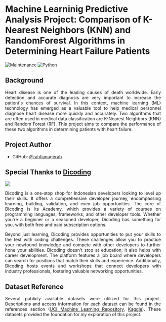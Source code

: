# Machine Learninig Predictive Analysis Project: Comparison of K-Nearest Neighbors (KNN) and RandomForest Algorithms in Determining Heart Failure Patients

![Maintenance](https://img.shields.io/badge/Maintenance-Yes-green)
![Python]( https://img.shields.io/badge/Made_with-Python-blue)

## Background
<p align="justify">
Heart disease is one of the leading causes of death worldwide. Early detection and accurate diagnosis are very important to increase the patient's chances of survival. In this context, machine learning (ML) technology has emerged as a valuable tool to help medical personnel diagnose heart disease more quickly and accurately. Two algorithms that are often used in medical data classification are K-Nearest Neighbors (KNN) and Random Forest (RF). This project aims to compare the performance of these two algorithms in determining patients with heart failure.
</p>

## Project Author
- GitHub: [@rahfianugerah](https://www.github.com/rahfianugerah)

## Special Thanks to <a href="https://www.dicoding.com/">Dicoding</a>
<img src="https://help.dicoding.com/wp-content/uploads/2021/01/dicoding-edit.jpg"/>

<p align="justify">
  Dicoding is a one-stop shop for Indonesian developers looking to level up their skills. 
  It offers a comprehensive developer journey, encompassing learning, building, validation, and even job opportunities.
  The core of Dicoding is its Academy, which provides a variety of courses on programming languages, frameworks, and other developer tools. 
  Whether you're a beginner or a seasoned developer, Dicoding has something for you, with both free and paid subscription options.<br>
</p>

<p align="justify">
  Beyond just learning, Dicoding provides opportunities to put your skills to the test with coding challenges. 
  These challenges allow you to practice your newfound knowledge and compete with other developers to further hone your abilities.
  Dicoding doesn't stop at education; it also helps with career development. The platform features a job board where developers can search for positions that match their skills and experience. 
  Additionally, Dicoding hosts events and workshops that connect developers with industry professionals, fostering valuable networking opportunities.
</p>

## Dataset Reference

<p align="justify">
  Several publicly available datasets were utilized for this project. 
  Descriptions and access information for each dataset can be found in the references section
  (<a href="https://archive.ics.uci.edu/dataset/45/heart+disease">UCI Machine Learning Repository</a>,
  <a href="https://www.kaggle.com/datasets/fedesoriano/heart-failure-prediction">Kaggle</a>). These datasets provided the foundation for my exploration of this project.
</p>
